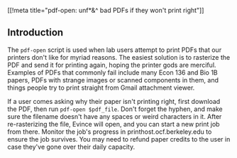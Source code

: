 [[!meta title="pdf-open: unf*&^ bad PDFs if they won't print right"]]

## Introduction

The `pdf-open` script is used when lab users attempt to print PDFs that our printers don't like for myriad reasons. The easiest solution is to rasterize the PDF and send it for printing again, hoping the printer gods are merciful. Examples of PDFs that commonly fail include many Econ 136 and Bio 1B papers, PDFs with strange images or scanned components in them, and things people try to print straight from Gmail attachment viewer.

If a user comes asking why their paper isn't printing right, first download the PDF, then run `pdf-open $pdf_file`. Don't forget the hyphen, and make sure the filename doesn't have any spaces or weird characters in it. After re-rasterizing the file, Evince will open, and you can start a new print job from there. Monitor the job's progress in printhost.ocf.berkeley.edu to ensure the job survives. You may need to refund paper credits to the user in case they've gone over their daily capacity.
